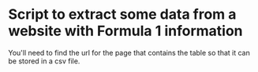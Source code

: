 # Script to extract some data from a website with Formula 1 information
You'll need to find the url for the page that contains the table so that it can be stored in a csv file.
